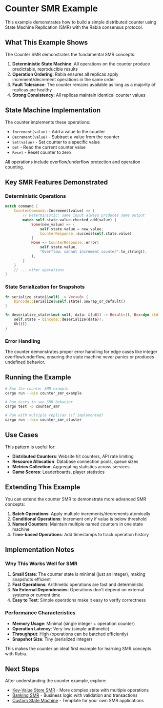 # Counter SMR Example

This example demonstrates how to build a simple distributed counter using State Machine Replication (SMR) with the Rabia consensus protocol.

## What This Example Shows

The Counter SMR demonstrates the fundamental SMR concepts:

1. **Deterministic State Machine**: All operations on the counter produce predictable, reproducible results
2. **Operation Ordering**: Rabia ensures all replicas apply increment/decrement operations in the same order
3. **Fault Tolerance**: The counter remains available as long as a majority of replicas are healthy
4. **Strong Consistency**: All replicas maintain identical counter values

## State Machine Implementation

The counter implements these operations:

- `Increment(value)` - Add a value to the counter
- `Decrement(value)` - Subtract a value from the counter  
- `Set(value)` - Set counter to a specific value
- `Get` - Read the current counter value
- `Reset` - Reset counter to zero

All operations include overflow/underflow protection and operation counting.

## Key SMR Features Demonstrated

### Deterministic Operations
```rust
match command {
    CounterCommand::Increment(value) => {
        // Deterministic: same input always produces same output
        match self.state.value.checked_add(value) {
            Some(new_value) => {
                self.state.value = new_value;
                CounterResponse::success(self.state.value)
            }
            None => CounterResponse::error(
                self.state.value,
                "Overflow: cannot increment counter".to_string(),
            ),
        }
    }
    // ... other operations
}
```

### State Serialization for Snapshots
```rust
fn serialize_state(&self) -> Vec<u8> {
    bincode::serialize(&self.state).unwrap_or_default()
}

fn deserialize_state(&mut self, data: &[u8]) -> Result<(), Box<dyn std::error::Error>> {
    self.state = bincode::deserialize(data)?;
    Ok(())
}
```

### Error Handling
The counter demonstrates proper error handling for edge cases like integer overflow/underflow, ensuring the state machine never panics or produces undefined behavior.

## Running the Example

```bash
# Run the counter SMR example
cargo run --bin counter_smr_example

# Run tests to see SMR behavior
cargo test -p counter_smr

# Run with multiple replicas (if implemented)
cargo run --bin counter_smr_cluster
```

## Use Cases

This pattern is useful for:

- **Distributed Counters**: Website hit counters, API rate limiting
- **Resource Allocation**: Database connection pools, queue sizes
- **Metrics Collection**: Aggregating statistics across services
- **Game Scores**: Leaderboards, player statistics

## Extending This Example

You can extend the counter SMR to demonstrate more advanced SMR concepts:

1. **Batch Operations**: Apply multiple increments/decrements atomically
2. **Conditional Operations**: Increment only if value is below threshold
3. **Named Counters**: Maintain multiple named counters in one state machine
4. **Time-based Operations**: Add timestamps to track operation history

## Implementation Notes

### Why This Works Well for SMR

1. **Small State**: The counter state is minimal (just an integer), making snapshots efficient
2. **Fast Operations**: Arithmetic operations are fast and deterministic
3. **No External Dependencies**: Operations don't depend on external systems or current time
4. **Easy to Test**: Simple operations make it easy to verify correctness

### Performance Characteristics

- **Memory Usage**: Minimal (single integer + operation counter)
- **Operation Latency**: Very low (simple arithmetic)
- **Throughput**: High (operations can be batched efficiently)
- **Snapshot Size**: Tiny (serialized integer)

This makes the counter an ideal first example for learning SMR concepts with Rabia.

## Next Steps

After understanding the counter example, explore:
- [Key-Value Store SMR](../kvstore_smr/) - More complex state with multiple operations
- [Banking SMR](../banking_smr/) - Business logic with validation and transactions
- [Custom State Machine](../custom_state_machine.rs) - Template for your own SMR applications